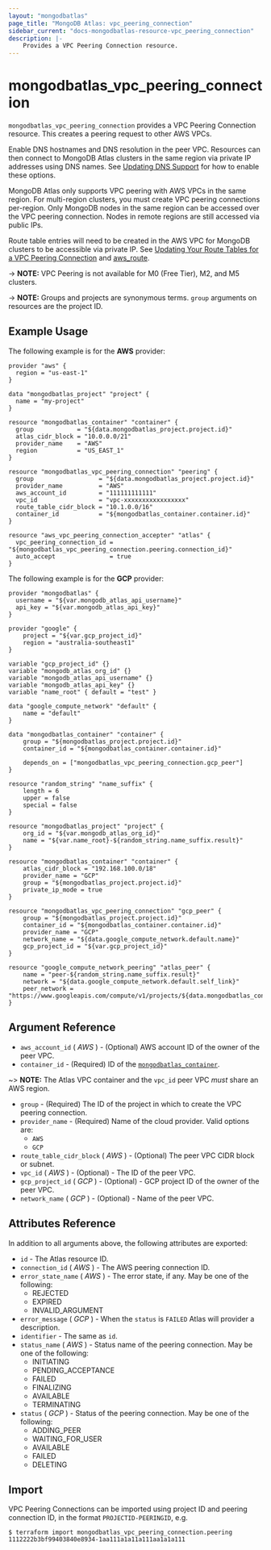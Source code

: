 ```yaml
---
layout: "mongodbatlas"
page_title: "MongoDB Atlas: vpc_peering_connection"
sidebar_current: "docs-mongodbatlas-resource-vpc_peering_connection"
description: |-
    Provides a VPC Peering Connection resource.
---
```


# mongodbatlas_vpc_peering_connection

`mongodbatlas_vpc_peering_connection` provides a VPC Peering Connection resource. This creates a peering request to other AWS VPCs.

Enable DNS hostnames and DNS resolution in the peer VPC. Resources can then connect to MongoDB Atlas clusters in the same region via private IP addresses using DNS names. See [Updating DNS Support](http://docs.aws.amazon.com/AmazonVPC/latest/UserGuide/vpc-dns.html#vpc-dns-updating) for how to enable these options.

MongoDB Atlas only supports VPC peering with AWS VPCs in the same region. For multi-region clusters, you must create VPC peering connections per-region. Only MongoDB nodes in the same region can be accessed over the VPC peering connection. Nodes in remote regions are still accessed via public IPs.

Route table entries will need to be created in the AWS VPC for MongoDB clusters to be accessible via private IP. See [Updating Your Route Tables for a VPC Peering Connection](https://docs.aws.amazon.com/vpc/latest/peering/vpc-peering-routing.html) and [aws_route](/docs/providers/aws/r/route.html).

-> **NOTE:** VPC Peering is not available for M0 (Free Tier), M2, and M5 clusters.

-> **NOTE:** Groups and projects are synonymous terms. `group` arguments on resources are the project ID.

## Example Usage

The following example is for the **AWS** provider:

```hcl
provider "aws" {
  region = "us-east-1"
}

data "mongodbatlas_project" "project" {
  name = "my-project"
}

resource "mongodbatlas_container" "container" {
  group            = "${data.mongodbatlas_project.project.id}"
  atlas_cidr_block = "10.0.0.0/21"
  provider_name    = "AWS"
  region           = "US_EAST_1"
}

resource "mongodbatlas_vpc_peering_connection" "peering" {
  group                  = "${data.mongodbatlas_project.project.id}"
  provider_name          = "AWS"
  aws_account_id         = "111111111111"
  vpc_id                 = "vpc-xxxxxxxxxxxxxxxxx"
  route_table_cidr_block = "10.1.0.0/16"
  container_id           = "${mongodbatlas_container.container.id}"
}

resource "aws_vpc_peering_connection_accepter" "atlas" {
  vpc_peering_connection_id = "${mongodbatlas_vpc_peering_connection.peering.connection_id}"
  auto_accept               = true
}
```

The following example is for the **GCP** provider:

```hcl
provider "mongodbatlas" {
  username = "${var.mongodb_atlas_api_username}"
  api_key = "${var.mongodb_atlas_api_key}"
}

provider "google" {
    project = "${var.gcp_project_id}"
    region = "australia-southeast1"
}

variable "gcp_project_id" {}
variable "mongodb_atlas_org_id" {}
variable "mongodb_atlas_api_username" {}
variable "mongodb_atlas_api_key" {}
variable "name_root" { default = "test" }

data "google_compute_network" "default" {
    name = "default"
}

data "mongodbatlas_container" "container" {
    group = "${mongodbatlas_project.project.id}"
    container_id = "${mongodbatlas_container.container.id}"

    depends_on = ["mongodbatlas_vpc_peering_connection.gcp_peer"]
}

resource "random_string" "name_suffix" {
    length = 6
    upper = false
    special = false
}

resource "mongodbatlas_project" "project" {
    org_id = "${var.mongodb_atlas_org_id}"
    name = "${var.name_root}-${random_string.name_suffix.result}"
}

resource "mongodbatlas_container" "container" {
    atlas_cidr_block = "192.168.100.0/18"
    provider_name = "GCP"
    group = "${mongodbatlas_project.project.id}"
    private_ip_mode = true
}

resource "mongodbatlas_vpc_peering_connection" "gcp_peer" {
    group = "${mongodbatlas_project.project.id}"
    container_id = "${mongodbatlas_container.container.id}"
    provider_name = "GCP"
    network_name = "${data.google_compute_network.default.name}"
    gcp_project_id = "${var.gcp_project_id}"
}

resource "google_compute_network_peering" "atlas_peer" {
    name = "peer-${random_string.name_suffix.result}"
    network = "${data.google_compute_network.default.self_link}"
    peer_network = "https://www.googleapis.com/compute/v1/projects/${data.mongodbatlas_container.container.gcp_project_id}/global/networks/${data.mongodbatlas_container.container.network_name}"
}
```

## Argument Reference

* `aws_account_id` ( _AWS_ ) - (Optional) AWS account ID of the owner of the peer VPC.
* `container_id` - (Required) ID of the [`mongodbatlas_container`](/docs/providers/mongodbatlas/r/container.html).

~> **NOTE:** The Atlas VPC container and the `vpc_id` peer VPC *must* share an AWS region.

* `group` - (Required) The ID of the project in which to create the VPC peering connection.
* `provider_name` - (Required) Name of the cloud provider. Valid options are:
  * `AWS`
  * `GCP`
* `route_table_cidr_block` ( _AWS_ ) - (Optional) The peer VPC CIDR block or subnet.
* `vpc_id` ( _AWS_ ) - (Optional) - The ID of the peer VPC.
* `gcp_project_id` ( _GCP_ ) - (Optional) - GCP project ID of the owner of the peer VPC.
* `network_name` ( _GCP_ ) - (Optional) - Name of the peer VPC.

## Attributes Reference

In addition to all arguments above, the following attributes are exported:

* `id` - The Atlas resource ID.
* `connection_id` ( _AWS_ ) - The AWS peering connection ID.
* `error_state_name` ( _AWS_ ) - The error state, if any. May be one of the following:
  * REJECTED
  * EXPIRED
  * INVALID\_ARGUMENT
* `error_message` ( _GCP_ ) - When the `status` is `FAILED` Atlas will provider a description.
* `identifier` - The same as `id`.
* `status_name` ( _AWS_ ) - Status name of the peering connection. May be one of the following:
  * INITIATING
  * PENDING\_ACCEPTANCE
  * FAILED
  * FINALIZING
  * AVAILABLE
  * TERMINATING
* `status` ( _GCP_ ) - Status of the peering connection. May be one of the following:
  * ADDING\_PEER
  * WAITING\_FOR\_USER
  * AVAILABLE
  * FAILED
  * DELETING
## Import

VPC Peering Connections can be imported using project ID and peering connection ID, in the format `PROJECTID-PEERINGID`, e.g.

```
$ terraform import mongodbatlas_vpc_peering_connection.peering 1112222b3bf99403840e8934-1aa111a1a11a111aa1a1a111
```
